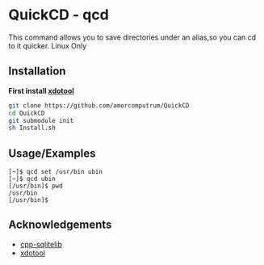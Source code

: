
# QuickCD - qcd

This command allows you to save directories under an alias,so you can cd to it quicker. Linux Only

## Installation

**First install [xdotool](https://github.com/jordansissel/xdotool)**

```bash
git clone https://github.com/amorcomputrum/QuickCD
cd QuickCD
git submodule init
sh Install.sh
```

## Usage/Examples

```
[~]$ qcd set /usr/bin ubin
[~]$ qcd ubin
[/usr/bin]$ pwd
/usr/bin
[/usr/bin]$
```


## Acknowledgements

 - [cpp-sqlitelib](https://github.com/yhirose/cpp-sqlitelib)
 - [xdotool](https://github.com/jordansissel/xdotool)

